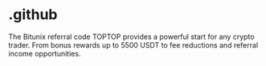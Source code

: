 # .github
The Bitunix referral code TOPTOP provides a powerful start for any crypto trader. From bonus rewards up to 5500 USDT to fee reductions and referral income opportunities.
